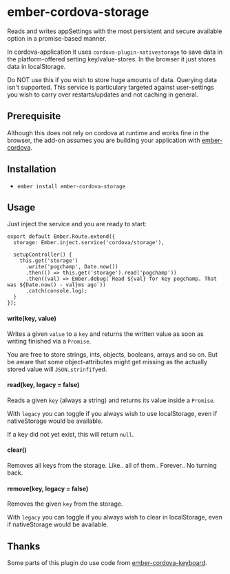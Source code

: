 # ember-cordova-storage

Reads and writes appSettings with the most persistent and secure available
option in a promise-based manner.

In cordova-application it uses `cordova-plugin-nativestorage` to save data in
the platform-offered setting key/value-stores. In the browser it just stores
data in localStorage.

Do NOT use this if you wish to store huge amounts of data. Querying data isn't
supported. This service is particulary targeted against user-settings you wish
to carry over restarts/updates and not caching in general.

## Prerequisite

Although this does not rely on cordova at runtime and works fine in the browser,
the add-on assumes you are building your application with
[ember-cordova](https://github.com/isleofcode/ember-cordova).

## Installation

* `ember install ember-cordova-storage`

## Usage

Just inject the service and you are ready to start:

```
export default Ember.Route.extend({
  storage: Ember.inject.service('cordova/storage'),

  setupController() {
    this.get('storage')
      .write('pogchamp', Date.now())
      .then(() => this.get('storage').read('pogchamp'))
      .then((val) => Ember.debug(`Read ${val} for key pogchamp. That was ${Date.now() - val}ms ago`))
      .catch(console.log);
  }
});
```

#### write(key, value)

Writes a given `value` to a `key` and returns the written value as soon as writing
finished via a `Promise`.

You are free to store strings, ints, objects, booleans, arrays and so on. But be
aware that some object-attributes might get missing as the actually stored value
will `JSON.strinfify`ed.

#### read(key, legacy = false)

Reads a given `key` (always a string) and returns its value inside a `Promise`.

With `legacy` you can toggle if you always wish to use localStorage, even if
nativeStorage would be available.

If a key did not yet exist, this will return `null`.

#### clear()

Removes all keys from the storage. Like.. all of them.. Forever.. No turning back.

#### remove(key, legacy = false)

Removes the given `key` from the storage.

With `legacy` you can toggle if you always wish to clear in localStorage, even if
nativeStorage would be available.

## Thanks

Some parts of this plugin do use code from [ember-cordova-keyboard](https://github.com/isleofcode/ember-cordova-keyboard).
